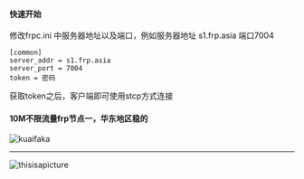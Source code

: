 
#### 快速开始
修改frpc.ini 中服务器地址以及端口，例如服务器地址 s1.frp.asia 端口7004

```
[common] 
server_addr = s1.frp.asia
server_port = 7004
token = 密码
```
获取token之后，客户端即可使用stcp方式连接

#### 10M不限流量frp节点一，华东地区稳的
![kuaifaka](http://api.kuaifaka.com/m/qrcode?url=https://pr.kuaifaka.net/item/15e9x2mJ)


---
![thisisapicture](https://tse2-mm.cn.bing.net/th/id/OIP-C.-_Hy7CugwLBZ-wXn4AMFIAHaCk?w=330&h=121&c=7&r=0&o=5&dpr=1.3&pid=1.7)
